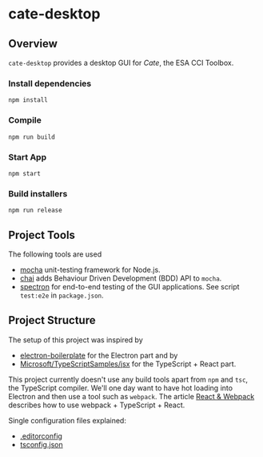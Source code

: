 # cate-desktop

## Overview

`cate-desktop` provides a desktop GUI for *Cate*, the ESA CCI Toolbox.


### Install dependencies

```
npm install
```

### Compile

```
npm run build
```

### Start App
```
npm start
```

### Build installers
```
npm run release
```

## Project Tools

The following tools are used

* [mocha](https://mochajs.org/) unit-testing framework for Node.js.
* [chai](http://chaijs.com/api/bdd/) adds Behaviour Driven Development (BDD) API to `mocha`. 
* [spectron](https://github.com/electron/spectron#application-api) for end-to-end testing of the GUI applications. See script `test:e2e` in `package.json`. 

## Project Structure

The setup of this project was inspired by 
* [electron-boilerplate](https://github.com/szwacz/electron-boilerplate) for the Electron part and by
* [Microsoft/TypeScriptSamples/jsx](https://github.com/Microsoft/TypeScriptSamples/tree/master/jsx) for the TypeScript + React part.

This project currently doesn't use any build tools apart from `npm` and `tsc`, the TypeScript compiler. 
We'll one day want to have hot loading into Electron and then use a tool such as `webpack`. The article 
[React & Webpack](http://www.typescriptlang.org/docs/handbook/react-&-webpack.html) describes how to use webpack + TypeScript + React.

Single configuration files explained:

* [.editorconfig](http://editorconfig.org/)
* [tsconfig.json](http://www.typescriptlang.org/docs/handbook/tsconfig-json.html) 
